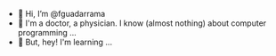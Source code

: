 - 👋 Hi, I’m @fguadarrama
- 👀 I'm a doctor, a physician. I know (almost nothing) about computer programming ...
- 🌱 But, hey! I'm learning ...
<!---
fguadarrama/fguadarrama is a ✨ special ✨ repository because its `README.md` (this file) appears on your GitHub profile.
You can click the Preview link to take a look at your changes.
--->
